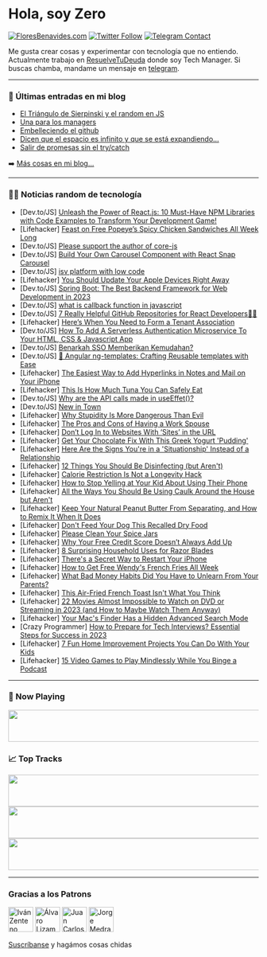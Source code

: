 # Hola, soy Zero

[![FloresBenavides.com](https://img.shields.io/website?down_message=oops&label=MiBlog&style=for-the-badge&up_message=online&url=https%3A%2F%2Ffloresbenavides.com)](https://floresbenavides.com) [![Twitter Follow](https://img.shields.io/twitter/follow/ZeroDragon?color=%231DA1F2&label=Follow&logo=twitter&logoColor=ffffff&style=for-the-badge)](https://twitter.com/zerodragon) [![Telegram Contact](https://img.shields.io/badge/escr%C3%ADbeme-ZeroDragon-%2326A5E4?style=for-the-badge&logo=telegram)](https://t.me/zerodragon)

Me gusta crear cosas y experimentar con tecnología que no entiendo.
Actualmente trabajo en [ResuelveTuDeuda](http://github.com/resuelve) donde soy Tech Manager.
Si buscas chamba, mandame un mensaje en [telegram](https://t.me/zerodragon).

---

### 📕 Últimas entradas en mi blog
<!-- BLOG-POST-LIST:START -->
- [El Triángulo de Sierpinski y el random en JS](https://floresbenavides.com/el-triangulo-de-sierpinski-y-el-random-en-js/)
- [Una para los managers](https://floresbenavides.com/una-para-los-managers/)
- [Embelleciendo el github](https://floresbenavides.com/embelleciendo-el-github/)
- [Dicen que el espacio es infinito y que se está expandiendo…](https://floresbenavides.com/dicen-que-el-espacio-es-infinito-y-que-se-esta-expandiendo/)
- [Salir de promesas sin el try/catch](https://floresbenavides.com/salir-de-promesas-sin-el-try-catch/)
<!-- BLOG-POST-LIST:END -->

➡️ [Más cosas en mi blog...](https://floresbenavides.com)

---

### 👨‍💻 Noticias random de tecnología
<!-- TECH-POSTS:START -->
- [Dev.to/JS] [Unleash the Power of React.js: 10 Must-Have NPM Libraries with Code Examples to Transform Your Development Game!](https://dev.to/prateekbka/unleash-the-power-of-reactjs-10-must-have-npm-libraries-with-code-examples-to-transform-your-development-game-4c5f)
- [Lifehacker] [Feast on Free Popeye’s Spicy Chicken Sandwiches All Week Long](https://lifehacker.com/feast-on-free-popeye-s-spicy-chicken-sandwiches-all-wee-1850113134)
- [Dev.to/JS] [Please support the author of core-js](https://dev.to/h_sifat/please-support-the-author-of-core-js-3lij)
- [Dev.to/JS] [Build Your Own Carousel Component with React Snap Carousel](https://dev.to/richardscarrott/build-your-own-carousel-component-with-react-snap-carousel-1e11)
- [Dev.to/JS] [isv platform with low code](https://dev.to/laradissouza99/isv-platform-with-low-code-48bo)
- [Lifehacker] [You Should Update Your Apple Devices Right Away](https://lifehacker.com/you-should-update-your-apple-devices-right-away-1850112825)
- [Dev.to/JS] [Spring Boot: The Best Backend Framework for Web Development in 2023](https://dev.to/vinsa/spring-boot-the-best-backend-framework-for-web-development-in-2023-1bn9)
- [Dev.to/JS] [what is callback function in javascript](https://dev.to/biplavmz/what-is-callback-function-in-javascript-1hpp)
- [Dev.to/JS] [7 Really Helpful GitHub Repositories for React Developers🚀🎯](https://dev.to/ishratumar/7-really-helpful-github-repositories-for-react-developers-46o8)
- [Lifehacker] [Here’s When You Need to Form a Tenant Association](https://lifehacker.com/here-s-when-you-need-to-form-a-tenant-association-1850112811)
- [Dev.to/JS] [How To Add A Serverless Authentication Microservice To Your HTML, CSS &amp; Javascript App](https://dev.to/superflowsdev/how-to-add-a-serverless-authentication-microservice-to-your-html-css-javascript-app-1egm)
- [Dev.to/JS] [Benarkah SSO Memberikan Kemudahan?](https://dev.to/athayaputriii/benarkah-sso-memberikan-kemudahan-2oml)
- [Dev.to/JS] [🚀 Angular ng-templates: Crafting Reusable templates with Ease](https://dev.to/shrihari/angular-ng-templates-crafting-reusable-templates-with-ease-2dap)
- [Lifehacker] [The Easiest Way to Add Hyperlinks in Notes and Mail on Your iPhone](https://lifehacker.com/the-easiest-way-to-add-hyperlinks-in-notes-and-mail-on-1850111673)
- [Lifehacker] [This Is How Much Tuna You Can Safely Eat](https://lifehacker.com/this-is-how-much-tuna-you-can-safely-eat-1850112388)
- [Dev.to/JS] [Why are the API calls made in useEffet&lpar;&rpar;?](https://dev.to/musayazlik/why-are-the-api-calls-made-in-useeffet-1j8i)
- [Dev.to/JS] [New in Town](https://dev.to/hulinglindsay/new-in-town-2nb)
- [Lifehacker] [Why Stupidity Is More Dangerous Than Evil](https://lifehacker.com/why-stupidity-is-more-dangerous-than-evil-1850111074)
- [Lifehacker] [The Pros and Cons of Having a Work Spouse](https://lifehacker.com/the-pros-and-cons-of-having-a-work-spouse-1850109997)
- [Lifehacker] [Don’t Log In to Websites With ‘Sites’ in the URL](https://lifehacker.com/don-t-log-in-to-websites-with-sites-in-the-url-1850110238)
- [Lifehacker] [Get Your Chocolate Fix With This Greek Yogurt &#39;Pudding&#39;](https://lifehacker.com/get-your-chocolate-fix-with-this-greek-yogurt-pudding-1850110127)
- [Lifehacker] [Here Are the Signs You&#39;re in a &#39;Situationship&#39; Instead of a Relationship](https://lifehacker.com/here-are-the-signs-youre-in-a-situationship-instead-of-1850109628)
- [Lifehacker] [12 Things You Should Be Disinfecting &lpar;but Aren&#39;t&rpar;](https://lifehacker.com/12-things-you-should-be-disinfecting-but-arent-1850110107)
- [Lifehacker] [Calorie Restriction Is Not a Longevity Hack](https://lifehacker.com/calorie-restriction-is-not-a-longevity-hack-1850110037)
- [Lifehacker] [How to Stop Yelling at Your Kid About Using Their Phone](https://lifehacker.com/how-to-stop-yelling-at-your-kid-about-using-their-phone-1850107302)
- [Lifehacker] [All the Ways You Should Be Using Caulk Around the House but Aren&#39;t](https://lifehacker.com/all-the-ways-you-should-be-using-caulk-around-the-house-1850108446)
- [Lifehacker] [Keep Your Natural Peanut Butter From Separating, and How to Remix It When It Does](https://lifehacker.com/keep-your-natural-peanut-butter-from-separating-and-ho-1850109148)
- [Lifehacker] [Don&#39;t Feed Your Dog This Recalled Dry Food](https://lifehacker.com/dont-feed-your-dog-this-recalled-dry-food-1850109025)
- [Lifehacker] [Please Clean Your Spice Jars](https://lifehacker.com/why-you-need-to-clean-your-spice-jars-1850108799)
- [Lifehacker] [Why Your Free Credit Score Doesn’t Always Add Up](https://lifehacker.com/why-your-free-credit-score-doesn-t-always-add-up-1850107515)
- [Lifehacker] [8 Surprising Household Uses for Razor Blades](https://lifehacker.com/8-surprising-household-uses-for-razor-blades-1850108754)
- [Lifehacker] [There&#39;s a Secret Way to Restart Your iPhone](https://lifehacker.com/theres-a-secret-way-to-restart-your-iphone-1850107814)
- [Lifehacker] [How to Get Free Wendy&#39;s French Fries All Week](https://lifehacker.com/how-to-get-free-wendys-french-fries-all-week-1850107971)
- [Lifehacker] [What Bad Money Habits Did You Have to Unlearn From Your Parents?](https://lifehacker.com/what-bad-money-habits-did-you-have-to-unlearn-from-your-1850107911)
- [Lifehacker] [This Air-Fried French Toast Isn&#39;t What You Think](https://lifehacker.com/this-air-fried-french-toast-isnt-what-you-think-1850107804)
- [Lifehacker] [22 Movies Almost Impossible to Watch on DVD or Streaming in 2023 &lpar;and How to Maybe Watch Them Anyway&rpar;](https://lifehacker.com/22-movies-almost-impossible-to-watch-on-dvd-or-streamin-1850090606)
- [Lifehacker] [Your Mac&#39;s Finder Has a Hidden Advanced Search Mode](https://lifehacker.com/your-macs-finder-has-a-hidden-advanced-search-mode-1850106810)
- [Crazy Programmer] [How to Prepare for Tech Interviews? Essential Steps for Success in 2023](https://www.thecrazyprogrammer.com/2023/02/how-to-prepare-for-tech-interviews.html)
- [Lifehacker] [7 Fun Home Improvement Projects You Can Do With Your Kids](https://lifehacker.com/7-fun-home-improvement-projects-you-can-do-with-your-ki-1850105663)
- [Lifehacker] [15 Video Games to Play Mindlessly While You Binge a Podcast](https://lifehacker.com/15-video-games-to-play-mindlessly-while-you-binge-a-pod-1850101449)<!-- TECH-POSTS:END -->

---

### 🎵 Now Playing
<a href="https://spotify-now-playing-dun.vercel.app/now-playing?open"><img src="https://spotify-now-playing-dun.vercel.app/now-playing" width="540" height="64"></a>

### 📈 Top Tracks
<a href="https://spotify-now-playing-dun.vercel.app/top-tracks?i=1&open"><img src="https://spotify-now-playing-dun.vercel.app/top-tracks?i=1" width="540" height="64"></a>
<a href="https://spotify-now-playing-dun.vercel.app/top-tracks?i=2&open"><img src="https://spotify-now-playing-dun.vercel.app/top-tracks?i=2" width="540" height="64"></a>
<a href="https://spotify-now-playing-dun.vercel.app/top-tracks?i=3&open"><img src="https://spotify-now-playing-dun.vercel.app/top-tracks?i=3" width="540" height="64"></a>

---

### Gracias a los Patrons
[<img src="https://avatars.githubusercontent.com/u/243380?v=4" alt="Iván Zenteno" width="50px">](https://github.com/k001) [<img src="https://avatars.githubusercontent.com/u/19955639?v=4" alt="Álvaro Lizama" width="50px">](https://github.com/alvarolizama) [<img src="https://avatars.githubusercontent.com/u/2718753?v=4" alt="Juan Carlos Ruiz" width="50px">](https://github.com/JuanCrg90) [<img src="https://avatars.githubusercontent.com/u/37025?v=4" alt="Jorge Medrano" width="50px">](https://github.com/h1pp1e) 

[Suscríbanse](https://www.patreon.com/zerodragon) y hagámos cosas chidas
